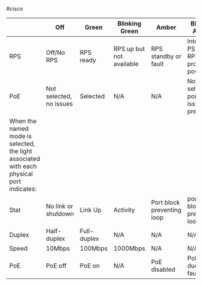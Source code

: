 #cisco 

|                                                                                          | Off                     | Green       | Blinking Green           | Amber                      | Blinking Amber                          | Alternating Green/Amber  |
| ---------------------------------------------------------------------------------------- | ----------------------- | ----------- | ------------------------ | -------------------------- | --------------------------------------- | ------------------------ |
| RPS                                                                                      | Off/No RPS              | RPS ready   | RPS up but not available | RPS standby or fault       | Internal PS failed, RPS providing power | N/A                      |
| PoE                                                                                      | Not selected, no issues | Selected    | N/A                      | N/A                        | Not selected, port issues present       | N/A                      |
| When the named mode is selected, the light associated with each physical port indicates: |                         |             |                          |                            |                                         |                          |
| Stat                                                                                     | No link or shutdown     | Link Up     | Activity                 | Port block preventing loop | port blocked preventing loop            | link fault               |
| Duplex                                                                                   | Half-duplex             | Full-duplex | N/A                      | N/A                        | N/A                                     | N/A                      |
| Speed                                                                                    | 10Mbps                  | 100Mbps     | 1000Mbps                 | N/A                        | N/A                                     | N/A                      |
| PoE                                                                                      | PoE off                 | PoE on      | N/A                      | PoE disabled               | PoE off due to fault                    | PoE denied (over budget) |


